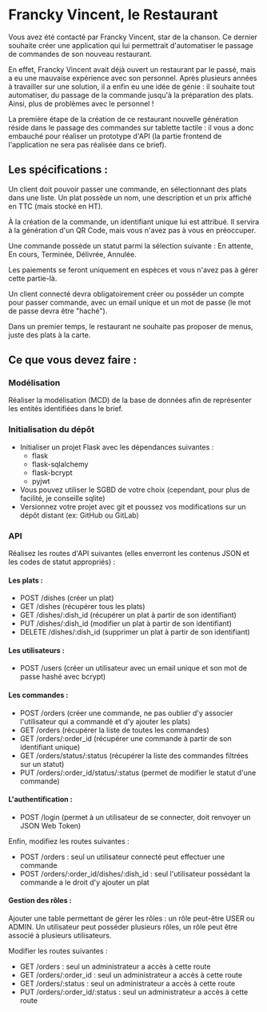 # Francky Vincent, le Restaurant

Vous avez été contacté par Francky Vincent, star de la chanson. Ce dernier souhaite créer une application qui lui permettrait d'automatiser le passage de commandes de son nouveau restaurant.

​En effet, Francky Vincent avait déjà ouvert un restaurant par le passé, mais a eu une mauvaise expérience avec son personnel. Après plusieurs années à travailler sur une solution, il a enfin eu une idée de génie : il souhaite tout automatiser, du passage de la commande jusqu'à la préparation des plats. Ainsi, plus de problèmes avec le personnel !

La première étape de la création de ce restaurant nouvelle génération réside dans le passage des commandes sur tablette tactile : il vous a donc embauché pour réaliser un prototype d'API (la partie frontend de l'application ne sera pas réalisée dans ce brief).

## Les spécifications :

Un client doit pouvoir passer une commande, en sélectionnant des plats dans une liste. Un plat possède un nom, une description et un prix affiché en TTC (mais stocké en HT).

À la création de la commande, un identifiant unique lui est attribué. Il servira à la génération d'un QR Code, mais vous n'avez pas à vous en préoccuper.

Une commande possède un statut parmi la sélection suivante : En attente, En cours, Terminée, Délivrée, Annulée.

Les paiements se feront uniquement en espèces et vous n'avez pas à gérer cette partie-là.

Un client connecté devra obligatoirement créer ou posséder un compte pour passer commande, avec un email unique et un mot de passe (le mot de passe devra être "haché").

Dans un premier temps, le restaurant ne souhaite pas proposer de menus, juste des plats à la carte.

## Ce que vous devez faire :

### Modélisation

​Réaliser la modélisation (MCD) de la base de données afin de représenter les entités identifiées dans le brief.

### Initialisation du dépôt

* Initialiser un projet Flask avec les dépendances suivantes :
  * flask
  * flask-sqlalchemy
  * flask-bcrypt
  * pyjwt
* Vous pouvez utiliser le SGBD de votre choix (cependant, pour plus de facilité, je conseille sqlite)
* Versionnez votre projet avec git et poussez vos modifications sur un dépôt distant (ex: GitHub ou GitLab)

### API

Réalisez les routes d'API suivantes (elles enverront les contenus JSON et les codes de statut appropriés) :​

#### Les plats :

* POST /dishes (créer un plat)
* GET /dishes (récupérer tous les plats)
* GET /dishes/:dish_id (récupérer un plat à partir de son identifiant)
* PUT /dishes/:dish_id (modifier un plat à partir de son identifiant)
* DELETE /dishes/:dish_id (supprimer un plat à partir de son identifiant)

#### Les utilisateurs :

* POST /users (créer un utilisateur avec un email unique et son mot de passe hashé avec bcrypt)

#### Les commandes :

* POST /orders (créer une commande, ne pas oublier d'y associer l'utilisateur qui a commandé et d'y ajouter les plats)
* GET /orders (récupérer la liste de toutes les commandes)
* GET /orders/:order_id (récupérer une commande à partir de son identifiant unique)
* GET /orders/status/:status (récupérer la liste des commandes filtrées sur un statut)
* PUT /orders/:order_id/status/:status (permet de modifier le statut d'une commande)

#### L'authentification :

* POST /login (permet à un utilisateur de se connecter, doit renvoyer un JSON Web Token)

Enfin, modifiez les routes suivantes :

* POST /orders : seul un utilisateur connecté peut effectuer une commande
* POST /orders/:order_id/dishes/:dish_id : seul l'utilisateur possédant la commande a le droit d'y ajouter un plat

#### Gestion des rôles :

Ajouter une table permettant de gérer les rôles : un rôle peut-être USER ou ADMIN. Un utilisateur peut posséder plusieurs rôles, un rôle peut être associé à plusieurs utilisateurs.

Modifier les routes suivantes :

* GET /orders : seul un administrateur a accès à cette route
* GET /orders/:order_id : seul un administrateur a accès à cette route
* GET /orders/:status : seul un administrateur a accès à cette route
* PUT /orders/:order_id/:status : seul un administrateur a accès à cette route
